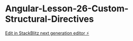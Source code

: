 # Angular-Lesson-26-Custom-Structural-Directives

[Edit in StackBlitz next generation editor ⚡️](https://stackblitz.com/~/github.com/dsoto1111/Angular-Lesson-26-Custom-Structural-Directives)